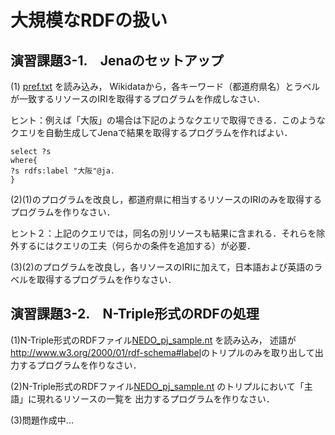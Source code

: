 # 大規模なRDFの扱い
## 演習課題3-1.　Jenaのセットアップ
(1) [pref.txt](https://github.com/oecu-kozaki-lab/Java-RDF-Exercise/blob/main/pref.txt) を読み込み，
Wikidataから，各キーワード（都道府県名）とラベルが一致するリソースのIRIを取得するプログラムを作成しなさい．
  
ヒント：例えば「大阪」の場合は下記のようなクエリで取得できる．このようなクエリを自動生成してJenaで結果を取得するプログラムを作ればよい．
```PREFIX rdfs: <http://www.w3.org/2000/01/rdf-schema#>
select ?s
where{
?s rdfs:label "大阪"@ja.
}
```
(2)(1)のプログラムを改良し，都道府県に相当するリソースのIRIのみを取得するプログラムを作りなさい．  
  
ヒント２：上記のクエリでは，同名の別リソースも結果に含まれる．それらを除外するにはクエリの工夫（何らかの条件を追加する）が必要．  
  
(3)(2)のプログラムを改良し，各リソースのIRIに加えて，日本語および英語のラベルを取得するプログラムを作りなさい．

## 演習課題3-2.　N-Triple形式のRDFの処理
(1)N-Triple形式のRDFファイル[NEDO_pj_sample.nt](https://github.com/oecu-kozaki-lab/Java-RDF-Exercise/blob/main/NEDO_pj_sample.zip) を読み込み，
述語が<http://www.w3.org/2000/01/rdf-schema#label>のトリプルのみを取り出して出力するプログラムを作りなさい．  
  
(2)N-Triple形式のRDFファイル[NEDO_pj_sample.nt](https://github.com/oecu-kozaki-lab/Java-RDF-Exercise/blob/main/NEDO_pj_sample.nt) のトリプルにおいて「主語」に現れるリソースの一覧を
出力するプログラムを作りなさい．  
  
(3)問題作成中... 